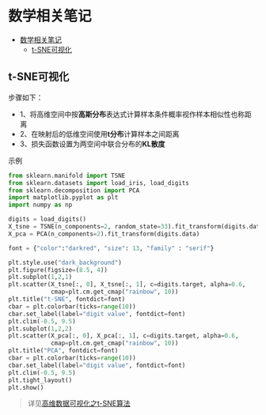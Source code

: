 # 数学相关笔记

- [数学相关笔记](#数学相关笔记)
  - [t-SNE可视化](#t-sne可视化)

## t-SNE可视化
步骤如下：
- 1、将高维空间中按**高斯分布**表达式计算样本条件概率视作样本相似性也称距离
- 2、在映射后的低维空间使用**t分布**计算样本之间距离
- 3、损失函数设置为两空间中联合分布的**KL散度**

示例
```py
from sklearn.manifold import TSNE
from sklearn.datasets import load_iris, load_digits
from sklearn.decomposition import PCA
import matplotlib.pyplot as plt 
import numpy as np

digits = load_digits()
X_tsne = TSNE(n_components=2, random_state=33).fit_transform(digits.data)
X_pca = PCA(n_components=2).fit_transform(digits.data)

font = {"color":"darkred", "size": 13, "family" : "serif"}

plt.style.use("dark_background")
plt.figure(figsize=(8.5, 4))
plt.subplot(1,2,1)
plt.scatter(X_tsne[:, 0], X_tsne[:, 1], c=digits.target, alpha=0.6,
            cmap=plt.cm.get_cmap("rainbow", 10))
plt.title("t-SNE", fontdict=font)
cbar = plt.colorbar(ticks=range(10))
cbar.set_label(label="digit value", fontdict=font)
plt.clim(-0.5, 9.5)
plt.subplot(1,2,2)
plt.scatter(X_pca[:, 0], X_pca[:, 1], c=digits.target, alpha=0.6,
            cmap=plt.cm.get_cmap("rainbow", 10))
plt.title("PCA", fontdict=font)
cbar = plt.colorbar(ticks=range(10))
cbar.set_label(label="digit value", fontdict=font)
plt.clim(-0.5, 9.5)
plt.tight_layout()
plt.show()
```
> 详见[高维数据可视化之t-SNE算法](https://zhuanlan.zhihu.com/p/57937096)  